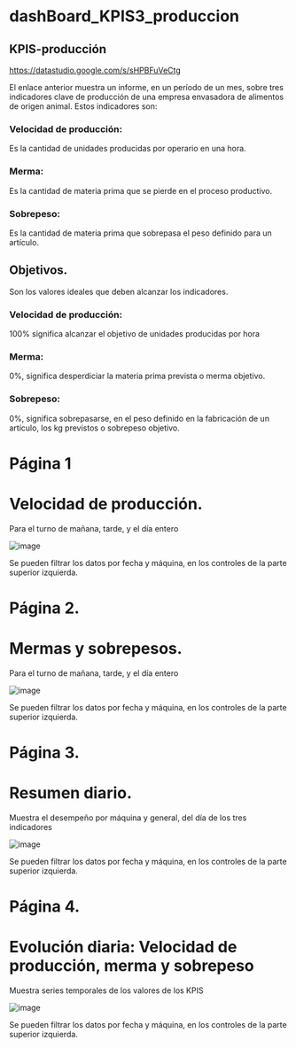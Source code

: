 # dashBoard_KPIS3_produccion
## KPIS-producción

https://datastudio.google.com/s/sHPBFuVeCtg

El enlace anterior muestra un informe, en un período de un mes, sobre tres indicadores clave de producción de una empresa envasadora de alimentos de origen animal. Estos indicadores son:

### Velocidad de producción: 
  Es la cantidad de unidades producidas por operario en una hora. 

### Merma: 
  Es la cantidad de materia prima que se pierde en el proceso productivo. 

### Sobrepeso: 
  Es la cantidad de materia prima que sobrepasa el peso definido para un artículo.


## Objetivos.
  Son los valores ideales que deben alcanzar los indicadores.
  ### Velocidad de producción: 
  100% significa alcanzar el objetivo de unidades producidas por hora

  ### Merma: 
  0%, significa desperdiciar la materia prima prevista o merma objetivo. 

  ### Sobrepeso: 
  0%, significa sobrepasarse, en el peso definido en la fabricación de un artículo, los kg previstos o sobrepeso objetivo.


# Página 1
# Velocidad de producción.
Para el turno de mañana, tarde, y el día entero

![image](https://user-images.githubusercontent.com/70723081/134191816-b4804fa4-a091-4675-83a0-0c8667627512.png)

Se pueden filtrar los datos por fecha y máquina, en los controles de la parte superior izquierda.





# Página 2.
# Mermas y sobrepesos. 
Para el turno de mañana, tarde, y el día entero	


![image](https://user-images.githubusercontent.com/70723081/134189963-5019bc56-28d1-4e4e-a034-013bd0d14136.png)


Se pueden filtrar los datos por fecha y máquina, en los controles de la parte superior izquierda.



# Página 3.
# Resumen diario.

Muestra el desempeño por máquina y general, del día de los tres indicadores

![image](https://user-images.githubusercontent.com/70723081/134190432-dbed5137-a56f-4b76-ac1d-46d6a672cfe7.png)

Se pueden filtrar los datos por fecha y máquina, en los controles de la parte superior izquierda.


# Página 4.
# Evolución diaria: Velocidad de producción, merma y sobrepeso
Muestra series temporales de los valores de los KPIS


![image](https://user-images.githubusercontent.com/70723081/134190848-7817da1b-5cf0-4252-9218-20f48141d4a4.png)


Se pueden filtrar los datos por fecha y máquina, en los controles de la parte superior izquierda.
